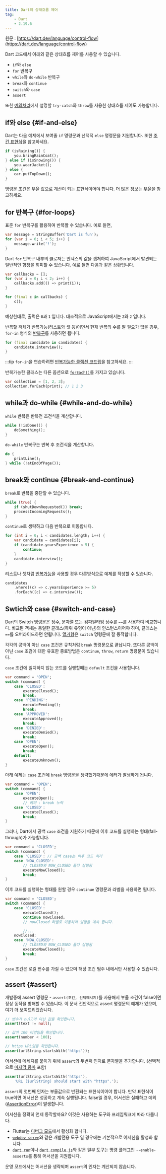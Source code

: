 ```yaml
---
title: Dart의 상태흐름 제어
tag:
    - Dart
    - 2.19.6
---
```


원문 : [https://dart.dev/language/control-flow](https://dart.dev/language/control-flow)

Dart 코드에서 아래와 같은 상태흐름 제어를 사용할 수 있습니다.

* `if`와 `else`
* `for` 반복구
* `while`와 `do-while` 반복구
* `break`와 `continue`
* `switch`와 `case`
* `assert`

또한 [예외처리](error-handling.md#exceptions)에서 설명할 `try-catch`와 `throw`를 사용한 상태흐름 제어도 가능합니다.

## if와 else {#if-and-else}

Dart는 다음 예제에서 보여줄 `if` 명령문과 선택적 `else` 명령문을 지원합니다.
또한 [조건 표현식](operators.md#conditional-expressions)을 참고하세요.

```dart
if (isRaining()) {
    you.bringRainCoat();
} else if (isSnowing()) {
    you.wearJacket();
} else {
    car.putTopDown();
}
```

명령문 조건은 부울 값으로 계산이 되는 표현식이어야 합니다.
더 많은 정보는 [부울](built-in-types.md#booleans)을 참고하세요.

## for 반복구 {#for-loops}

표준 `for` 반복구를 활용하여 반복할 수 있습니다.
예로 들면,

```dart
var message = StringBuffer('Dart is fun');
for (var i = 0; i < 5; i++) {
    message.write('!');
}
```

Dart `for` 반복구 내부의 클로저는 인덱스의 값을 캡쳐하여 JavaScript에서 발견되는 일반적인 함정을 회피할 수 있습니다.
예로 들면 다음과 같은 상황입니다.

```dart
var callbacks = [];
for (var i = 0; i < 2; i++) {
    callbacks.add(() => print(i));
}

for (final c in callbacks) {
    c();
}
```

예상한대로, 출력은 `0`과 `1` 입니다.
대조적으로 JavaScript에서는 `2`와 `2` 입니다.

반복할 객체가 반복가능(리스트와 셋 등)이면서 현재 반복의 수를 알 필요가 없을 경우, `for-in` 형식의 [반복구](https://dart.dev/guides/libraries/library-tour#iteration)를 사용하면 됩니다.

```dart
for (final candidate in candidates) {
    candidate.interview();
}
```

:::tip
`for-in`을 연습하려면 [반복가능한 콜렉션 코드랩](https://dart.dev/codelabs/iterables)을 참고하세요.
:::

반복가능한 클래스는 다른 옵션으로 [`forEach()`](https://api.dart.dev/stable/dart-core/Iterable/forEach.html)를 가지고 있습니다.

```dart
var collection = [1, 2, 3];
collection.forEach(print); // 1 2 3
```

## while과 do-while {#while-and-do-while}

`while` 반복은 반복전 조건식을 계산합니다.

```dart
while (!isDone()) {
    doSomething();
}
```

`do-while` 반복구는 반복 후 조건식을 계산합니다.

```dart
do {
    printLine();
} while (!atEndOfPage());
```

## break와 continue {#break-and-continue}

`break`로 반복을 중단할 수 있습니다.

```dart
while (true) {
    if (shutDownRequested()) break;
    processIncomingRequests();
}
```

`continue`로 생략하고 다음 반복으로 이동합니다.

```dart
for (int i = 0; i < candidates.length; i++) {
    var candidate = candidates[i];
    if (candidate.yearsExperience < 5) {
        continue;
    }
    candidate.interview();
}
```

리스트나 셋처럼 [반복가능](https://api.dart.dev/stable/dart-core/Iterable-class.html)을 사용할 경우 다른방식으로 예제를 작성할 수 있습니다.

```dart
candidates
    .where((c) => c.yearsExperience >= 5)
    .forEach((c) => c.interview());
```

## Swtich와 case {#switch-and-case}

Dart의 Switch 명령문은 정수, 문자열 또는 컴파일타임 상수를 `==`를 사용하여 비교합니다.
비교된 객체는 동일한 클래스(하위 유형이 아닌)의 인스턴스이어야 하며, 클래스는 `==`를 오버라이드하면 안됩니다.
[열거형](https://dart.dev/language/enum)은 `switch` 명령문에 잘 동작합니다.

각각의 공백이 아닌 `case` 조건은 규칙처럼 `break` 명령문으로 끝납니다.
또다른 공백이 아닌 `case` 조검에 대한 유효한 종료방법은 `continue`, `throw`, `return` 명령문이 있습니다.

`case` 조건에 일치하지 않는 코드를 실행할때는 `default` 조건을 사용합니다.

```dart
var command = 'OPEN';
switch (command) {
    case 'CLOSED':
        executeClosed();
        break;
    case 'PENDING':
        executePending();
        break;
    case 'APPROVED':
        executeApproved();
        break;
    case 'DENIED':
        executeDenied();
        break;
    case 'OPEN':
        executeOpen();
        break;
    default:
        executeUnknown();
}
```

아래 예제는 `case` 조건에 `break` 명령문을 생략했기때문에 에러가 발생하게 됩니다.

```dart
var command = 'OPEN';
switch (command) {
    case 'OPEN':
        executeOpen();
        // 에러 : break 누락
    case 'CLOSED':
        executeClosed();
        break;
}
```

그러나, Dart에서 공백 `case` 조건을 지원하기 때문에 이후 코드를 실행하는 형태(fall-through)가 가능합니다.

```dart
var command = 'CLOSED';
switch (command) {
    case 'CLOSED': // 공백 case는 이후 코드 처리
    case 'NOW_CLOSED':
        // CLOSED와 NOW_CLOSED 둘다 실행됨
        executeNowClosed();
        break;
}
```

이후 코드를 실행하는 형태를 원할 경우 `continue` 명령문과 라벨을 사용하면 됩니다.

```dart
var command = 'CLOSED';
switch (command) {
    case 'CLOSED':
        executeClosed();
        continue nowClosed;
        // nowClosed 라벨로 이동하여 실행을 계속 합니다.

        //... 
    nowClosed:
    case 'NOW_CLOSED':
        // CLOSED와 NOW_CLOSED 둘다 실행됨
        executeNowClosed();
        break;
}
```

`case` 조건은 로컬 변수를 가질 수 있으며 해당 조건 범주 내에서만 사용할 수 있습니다.

## assert {#assert}

개발중에 assert 명령문 - `assert(조건, 선택메시지)`를 사용해서 부울 조건이 false이면 정상 동작을 방해할 수 있습니다.
이 문서 전반적으로 assert 명령문의 예제가 있으며, 여기 더 보여드리겠습니다.

```dart
// 변수가 null이 아닌 값을 확인합니다.
assert(text != null);

// 값이 100 미만임을 확인합니다.
assert(number < 100);

// https URL임을 확인합니다.
assert(urlString.startsWith('https'));
```

어서션에 메세지를 붙이기 위해 `assert`의 두번째 인자로 문자열을 추가합니다. (선택적으로 [마지막 콤마](https://dart.dev/language/collections#lists) 포함)

```dart
assert(urlString.startsWith('https'),
    'URL ($urlString) should start with "https".');
```

`assert`의 첫번째 인자는 부울값으로 반환되는 표현식이어야 합니다.
만약 표현식이 true이면 어서션은 성공하고 계속 실행됩니다.
false일 경우, 어서션은 실패하고 예외([AssertionError](https://api.dart.dev/stable/dart-core/AssertionError-class.html))이 발생합니다.

어서션을 정확히 언제 동작할까요?
이것은 사용하는 도구와 프레임워크에 따라 다릅니다.

* Flutter는 [디버그 모드](https://docs.flutter.dev/testing/debugging#debug-mode-assertions)에서 활성화 합니다.
* [`webdev serve`](https://dart.dev/tools/webdev#serve)와 같은 개발전용 도구 일 경우에는 기본적으로 어서션을 활성화 합니다.
* [`dart run`](https://dart.dev/tools/dart-run)이나 [`dart compile js`](https://dart.dev/tools/dart-compile#js)와 같은 일부 도구는 명령 플래그인 `--enable-asserts`를 통해 어서션을 지원합니다.

운영 모드에서는 어서션을 생략되며 `assert`의 인자는 계산되지 않습니다.

<AdsenseB />